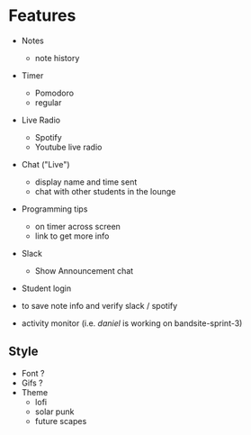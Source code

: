 # Features

- Notes

  - note history

- Timer

  - Pomodoro
  - regular

- Live Radio

  - Spotify
  - Youtube live radio

- Chat ("Live")

  - display name and time sent
  - chat with other students in the lounge

- Programming tips

  - on timer across screen
  - link to get more info

- Slack

  - Show Announcement chat

- Student login
- to save note info and verify slack / spotify
- activity monitor (i.e. _daniel_ is working on bandsite-sprint-3)

## Style

- Font ?
- Gifs ?
- Theme
  - lofi
  - solar punk
  - future scapes
